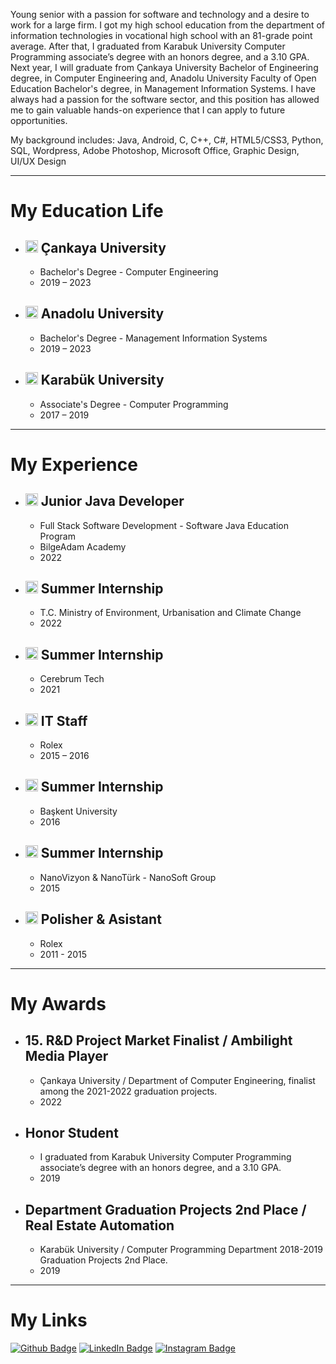 Young senior with a passion for software and technology and a desire to work for a large firm. I got my high school education from the department of information technologies in vocational high school with an 81-grade point average. After that, I graduated from Karabuk University Computer Programming associate’s degree with an honors degree, and a 3.10 GPA. Next year, I will graduate from Çankaya University Bachelor of Engineering degree, in Computer Engineering and, Anadolu University Faculty of Open Education Bachelor's degree, in Management Information Systems. I have always had a passion for the software sector, and this position has allowed me to gain valuable hands-on experience that I can apply to future opportunities.

My background includes: Java, Android, C, C++, C#, HTML5/CSS3, Python, SQL, Wordpress, Adobe Photoshop, Microsoft Office, Graphic Design, UI/UX Design

-------------


# My Education Life

+ ## <img src="https://upload.wikimedia.org/wikipedia/tr/2/21/%C3%87ankaya_%C3%9Cniversitesi_logo.png" width="20"> Çankaya University 
  * Bachelor's Degree - Computer Engineering
  * 2019 – 2023


+ ## <img src="https://logosvector.net/wp-content/uploads/2013/06/tc-anadolu-universitesi-vector-logo.png" width="20"> Anadolu University
  * Bachelor's Degree - Management Information Systems
  * 2019 – 2023


+ ## <img src="https://i.pinimg.com/originals/0d/ed/08/0ded08e23ecc8c72689ed9ca474d1ac9.png" width="20"> Karabük University
  * Associate's Degree - Computer Programming
  * 2017 – 2019

-------------


# My Experience

+ ## <img src="https://www.4me.com/wp-content/uploads/2021/06/bilgeadam-logo-square.png" width="20"> Junior Java Developer
  * Full Stack Software Development - Software Java Education Program
  * BilgeAdam Academy
  * 2022

+ ## <img src="https://upload.wikimedia.org/wikipedia/tr/d/d9/%C3%87evre%2C_%C5%9Eehircilik_ve_%C4%B0klim_De%C4%9Fi%C5%9Fikli%C4%9Fi_Bakanl%C4%B1%C4%9F%C4%B1_logo.png" width="20"> Summer Internship
  * T.C. Ministry of Environment, Urbanisation and Climate Change
  * 2022

+ ## <img src="http://cerebrumtechnologies.com/wp-content/uploads/2020/12/logo.png" width="20"> Summer Internship
  * Cerebrum Tech
  * 2021

+ ## <img src="https://marka-logo.com/wp-content/uploads/2020/11/Rolex-Logo.png" width="20"> IT Staff
  * Rolex
  * 2015 – 2016
  
+ ## <img src="https://upload.wikimedia.org/wikipedia/en/4/4d/Baskent_University_Logo.png" width="20"> Summer Internship
  * Başkent University
  * 2016 
  
+ ## <img src="https://www.nanoturk.net/images/logo.png" width="20"> Summer Internship
  * NanoVizyon & NanoTürk - NanoSoft Group
  * 2015

+ ## <img src="https://marka-logo.com/wp-content/uploads/2020/11/Rolex-Logo.png" width="20"> Polisher & Asistant
  * Rolex
  * 2011 - 2015

-------------


# My Awards

+ ## 15. R&D Project Market Finalist / Ambilight Media Player
  * Çankaya University / Department of Computer Engineering, finalist among the 2021-2022 graduation projects.
  * 2022

+ ## Honor Student
  * I graduated from Karabuk University Computer Programming associate’s degree with an honors degree, and a 3.10 GPA.
  * 2019
  
+ ## Department Graduation Projects 2nd Place / Real Estate Automation
  * Karabük University / Computer Programming Department 2018-2019 Graduation Projects 2nd Place.
  * 2019
  
-------------


# My Links

[![Github Badge](https://img.shields.io/badge/-Github-000?style=quare&labelColor=000&logo=Github&logoColor=white&link=link)](https://github.com/heisanengineer) 
[![LinkedIn Badge](https://img.shields.io/badge/-LinkedIn-0e76a8?style=flat-quare&labelColor=0e76a8&logo=LinkedIn&logoColor=white&link=link)](https://www.linkedin.com/in/heisanengineer/)
[![Instagram Badge](https://img.shields.io/badge/-Instagram-C13584?style=flat-quare&labelColor=C13584&logo=instagram&logoColor=white&link=link)](https://instagram.com/heisanengineer)

